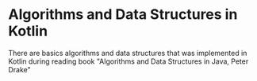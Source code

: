 # Algorithms and Data Structures in Kotlin
There are basics algorithms and data structures that was implemented in Kotlin during reading book "Algorithms and Data Structures in Java, Peter Drake"
